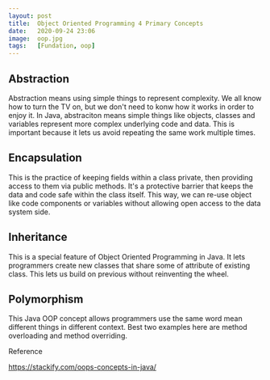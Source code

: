 ```yaml
---
layout: post
title:  Object Oriented Programming 4 Primary Concepts
date:   2020-09-24 23:06
image:  oop.jpg
tags:   [Fundation, oop]
---
```


## Abstraction

Abstraction means using simple things to represent complexity. We all know how to turn the TV on, but we don't need to konw how it works in order to enjoy it. In Java, abstraciton means simple things like objects, classes and variables represent more complex underlying code and data. This is important because it lets us avoid repeating the same work multiple times. 

## Encapsulation 

This is the practice of keeping fields within a class private, then providing access to them via public methods. It's a protective barrier that keeps the data and code safe within the class itself. This way, we can re-use object like code components or variables without allowing open access to the data system side.

## Inheritance

This is a special feature of Object Oriented Programming in Java. It lets programmers create new classes that share some of attribute of existing class. This lets us build on previous without reinventing the wheel.

## Polymorphism

This Java OOP concept allows programmers use the same word mean different things in different context. Best two examples here are method overloading and method overriding.

Reference

<https://stackify.com/oops-concepts-in-java/>